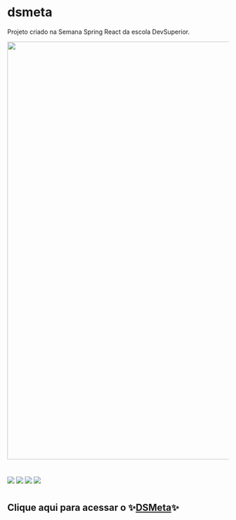 # dsmeta

Projeto criado na Semana Spring React da escola DevSuperior.

<img width="950px" src="./readme/readme-dsmeta.gif"/>

#

<div style="display:inline-block">
  <img src="https://img.shields.io/badge/React-20232A?style=for-the-badge&logo=react&logoColor=61DAFB" target="_blank">
  <img src="https://img.shields.io/badge/Spring-6DB33F?style=for-the-badge&logo=spring&logoColor=white" target="_blank">
  <img src="https://img.shields.io/badge/Heroku-430098?style=for-the-badge&logo=heroku&logoColor=white" target="_blank">
  <img src="https://img.shields.io/badge/Netlify-00C7B7?style=for-the-badge&logo=netlify&logoColor=white" target="_blank">
</div>

#

## Clique aqui para acessar o :sparkles:<a href="https://dsmeta-andressa.netlify.app/" target="_blank">DSMeta</a>:sparkles:
